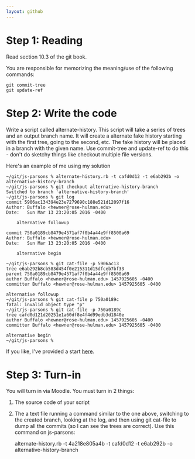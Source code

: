 ```yaml
---
layout: github
---
```


# Step 1: Reading

Read section 10.3 of the git book.

You are responsible for memorizing the meaning/use of the following commands:

    git commit-tree
    git update-ref

# Step 2: Write the code

Write a script called alternate-history.  This script will take a
series of trees and an output branch name.  It will create a alternate
fake history starting with the first tree, going to the second, etc.
The fake history will be placed in a branch with the given name.  Use
commit-tree and update-ref to do this - don't do sketchy things like
checkout multiple file versions.

Here's an example of me using my solution

    ~/git/js-parsons % alternate-history.rb -t cafd0d12 -t e6ab292b -o alternative-history-branch
    ~/git/js-parsons % git checkout alternative-history-branch
    Switched to branch 'alternative-history-branch'
    ~/git/js-parsons % git log
    commit 5906ac134394e23e7279690c188e521d12097f16
    Author: Buffalo <hewner@rose-hulman.edu>
    Date:   Sun Mar 13 23:20:05 2016 -0400
    
        alternative followup
    
    commit 750a0189cb8479e4571af7f0b4a44e9ff8500a69
    Author: Buffalo <hewner@rose-hulman.edu>
    Date:   Sun Mar 13 23:20:05 2016 -0400
    
        alternative begin
    
    ~/git/js-parsons % git cat-file -p 5906ac13
    tree e6ab292b8cb583d454f0e215311d15dfceb7bf33
    parent 750a0189cb8479e4571af7f0b4a44e9ff8500a69
    author Buffalo <hewner@rose-hulman.edu> 1457925605 -0400
    committer Buffalo <hewner@rose-hulman.edu> 1457925605 -0400
    
    alternative followup
    ~/git/js-parsons % git cat-file p 750a0189c
    fatal: invalid object type "p"
    ~/git/js-parsons % git cat-file -p 750a0189c
    tree cafd0d121d20251e1a60df8e4f4d99edb3d1840e
    author Buffalo <hewner@rose-hulman.edu> 1457925605 -0400
    committer Buffalo <hewner@rose-hulman.edu> 1457925605 -0400
    
    alternative begin
    ~/git/js-parsons %

If you like, I've provided a start [here](alternate-history.rb).


# Step 3: Turn-in

You will turn in via Moodle.  You must turn in 2 things:

1.  The source code of your script
2.  The a text file running a command similar to the one above,
    switching to the created branch, looking at the log, and then
    using git cat-file to dump all the commits (so I can see the trees
    are correct).  Use this command on js-parsons:

    alternate-history.rb -t 4a218e805a4b -t cafd0d12 -t e6ab292b -o alternative-history-branch

